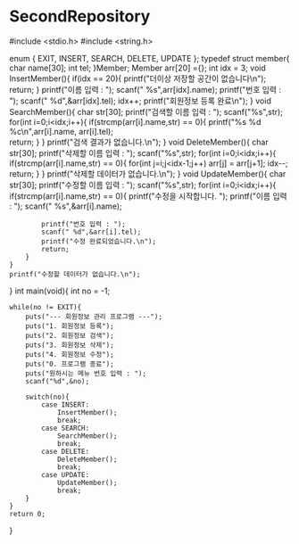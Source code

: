 # SecondRepository
#include <stdio.h>
#include <string.h>

enum {
    EXIT,
    INSERT,
    SEARCH,
    DELETE,
    UPDATE
};
typedef struct member{
    char name[30];
    int tel;
}Member;
Member arr[20] ={};
int idx = 3; 
void InsertMember(){
    if(idx == 20){
        printf("더이상 저장할 공간이 없습니다\n");
        return;
    }
    printf("이름 입력 : ");
    scanf(" %s",arr[idx].name);
    printf("번호 입력 : ");
    scanf(" %d",&arr[idx].tel);
    idx++;
    printf("회원정보 등록 완료\n");
}
void SearchMember(){
    char str[30];
    printf("검색할 이름 입력 : ");
    scanf("%s",str);
    for(int i=0;i<idx;i++){
        if(strcmp(arr[i].name,str) == 0){
            printf("%s %d %c\n",arr[i].name, arr[i].tel);  
            return;
        }
    }
    printf("검색 결과가 없습니다.\n");
}
void DeleteMember(){
    char str[30];
    printf("삭제할 이름 입력 : ");
    scanf("%s",str);
    for(int i=0;i<idx;i++){
        if(strcmp(arr[i].name,str) == 0){
            for(int j=i;j<idx-1;j++)
                arr[j] = arr[j+1];
            idx--;
            return;
        }
    }
    printf("삭제할 데이터가 없습니다.\n");
}
void UpdateMember(){
    char str[30];
    printf("수정할 이름 입력 : ");
    scanf("%s",str);
    for(int i=0;i<idx;i++){
        if(strcmp(arr[i].name,str) == 0){
            printf("수정을 시작합니다. ");
            printf("이름 입력 : ");
            scanf(" %s",&arr[i].name);
            
            printf("번호 입력 : ");
            scanf(" %d",&arr[i].tel);
            printf("수정 완료되었습니다.\n");
            return;
        }
    }
    printf("수정할 데이터가 없습니다.\n");
}
int main(void){
    int no = -1;

    while(no != EXIT){
        puts("--- 회원정보 관리 프로그램 ---");
        puts("1. 회원정보 등록");
        puts("2. 회원정보 검색");
        puts("3. 회원정보 삭제");
        puts("4. 회원정보 수정");
        puts("0. 프로그램 종료");
        puts("원하시는 메뉴 번호 입력 : ");
        scanf("%d",&no);

        switch(no){
            case INSERT:
                InsertMember();
                break;
            case SEARCH:
                SearchMember();
                break;
            case DELETE:
                DeleteMember();
                break;
            case UPDATE:
                UpdateMember();
                break;
        }
    }
    return 0;
}
